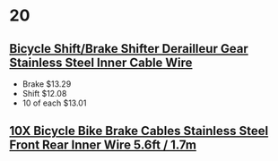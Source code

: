 # 20
## [Bicycle Shift/Brake Shifter Derailleur Gear Stainless Steel Inner Cable Wire](https://www.ebay.com/itm/403611324501)
- Brake $13.29
- Shift $12.08
- 10 of each $13.01

## [10X Bicycle Bike Brake Cables Stainless Steel Front Rear Inner Wire 5.6ft / 1.7m](https://www.ebay.com/itm/134173597354)

